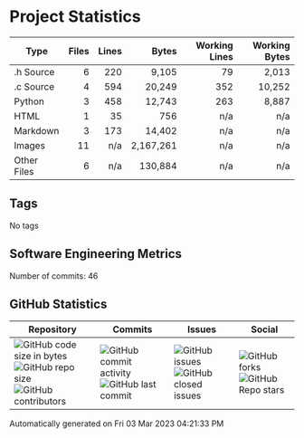 Project Statistics
==================

| Type | Files | Lines | Bytes | Working Lines | Working Bytes |
|------|------:|------:|------:|--------------:|--------------:|
|.h Source|6|220|9,105|79|2,013|
|.c Source|4|594|20,249|352|10,252|
|Python|3|458|12,743|263|8,887|
|HTML|1|35|756|n/a|n/a|
|Markdown|3|173|14,402|n/a|n/a|
|Images|11|n/a|2,167,261|n/a|n/a|
|Other	Files|6|n/a|130,884|n/a|n/a|

## Tags
No tags

## Software Engineering Metrics

Number of commits:  46

## GitHub	Statistics
| Repository								  | Commits							| Issues						  | Social							|
|-------------------------------------|---------------------------|-------------------------|---------------------------|
| ![GitHub code size	in	bytes](https://img.shields.io/github/languages/code-size/marknelsonengineer-sp23/sre_lab4_memscan?style=social) <br/> ![GitHub repo size](https://img.shields.io/github/repo-size/marknelsonengineer-sp23/sre_lab4_memscan?style=social)	<br/>	![GitHub contributors](https://img.shields.io/github/contributors/marknelsonengineer-sp23/sre_lab4_memscan?style=social) | ![GitHub commit activity](https://img.shields.io/github/commit-activity/w/marknelsonengineer-sp23/sre_lab4_memscan?style=social) <br/> ![GitHub last	commit](https://img.shields.io/github/last-commit/marknelsonengineer-sp23/sre_lab4_memscan?style=social)	| ![GitHub	issues](https://img.shields.io/github/issues-raw/marknelsonengineer-sp23/sre_lab4_memscan?style=social) <br/> ![GitHub	closed issues](https://img.shields.io/github/issues-closed-raw/marknelsonengineer-sp23/sre_lab4_memscan?style=social) | ![GitHub forks](https://img.shields.io/github/forks/marknelsonengineer-sp23/sre_lab4_memscan?style=social) <br/> ![GitHub Repo	stars](https://img.shields.io/github/stars/marknelsonengineer-sp23/sre_lab4_memscan?style=social)	|

Automatically generated on Fri 03 Mar 2023 04:21:33 PM 
